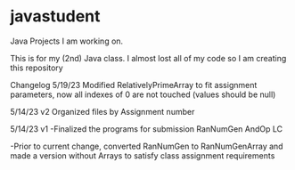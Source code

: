 # javastudent
Java Projects I am working on. 

This is for my (2nd) Java class. I almost lost all of my code so I am creating this repository

Changelog
5/19/23
Modified RelativelyPrimeArray to fit assignment parameters, now all indexes of 0 are not touched (values should be null)

5/14/23 v2
Organized files by Assignment number

5/14/23 v1
-Finalized the programs for submission
RanNumGen 
AndOp
LC 
	
-Prior to current change, converted RanNumGen to RanNumGenArray and made a version without Arrays to satisfy class assignment requirements
